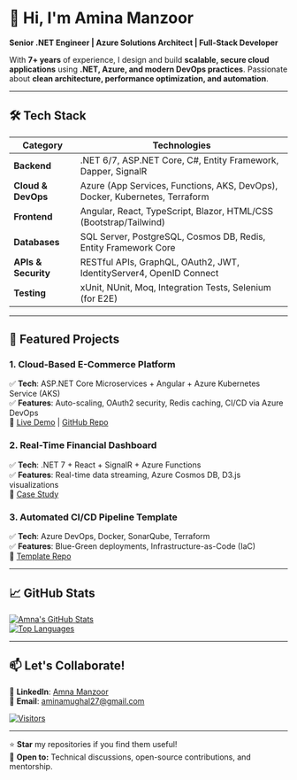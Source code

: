 # **👋 Hi, I'm Amina Manzoor**  
**Senior .NET Engineer | Azure Solutions Architect | Full-Stack Developer**  

With **7+ years** of experience, I design and build **scalable, secure cloud applications** using **.NET, Azure, and modern DevOps practices**. Passionate about **clean architecture, performance optimization, and automation**.  

---

## **🛠️ Tech Stack**  

| **Category**       | **Technologies**                                                                 |
|--------------------|---------------------------------------------------------------------------------|
| **Backend**        | .NET 6/7, ASP.NET Core, C#, Entity Framework, Dapper, SignalR                   |
| **Cloud & DevOps** | Azure (App Services, Functions, AKS, DevOps), Docker, Kubernetes, Terraform    |
| **Frontend**       | Angular, React, TypeScript, Blazor, HTML/CSS (Bootstrap/Tailwind)              |
| **Databases**      | SQL Server, PostgreSQL, Cosmos DB, Redis, Entity Framework Core                |
| **APIs & Security**| RESTful APIs, GraphQL, OAuth2, JWT, IdentityServer4, OpenID Connect            |
| **Testing**        | xUnit, NUnit, Moq, Integration Tests, Selenium (for E2E)                       |

---

## **🚀 Featured Projects**  

### **1. Cloud-Based E-Commerce Platform**  
✅ **Tech**: ASP.NET Core Microservices + Angular + Azure Kubernetes Service (AKS)  
✅ **Features**: Auto-scaling, OAuth2 security, Redis caching, CI/CD via Azure DevOps  
🔗 [Live Demo](#) | [GitHub Repo](#)  

### **2. Real-Time Financial Dashboard**  
✅ **Tech**: .NET 7 + React + SignalR + Azure Functions  
✅ **Features**: Real-time data streaming, Azure Cosmos DB, D3.js visualizations  
🔗 [Case Study](#)  

### **3. Automated CI/CD Pipeline Template**  
✅ **Tech**: Azure DevOps, Docker, SonarQube, Terraform  
✅ **Features**: Blue-Green deployments, Infrastructure-as-Code (IaC)  
🔗 [Template Repo](#)  

---

## **📈 GitHub Stats**  

[![Amna's GitHub Stats](https://github-readme-stats.vercel.app/api?username=amnamanzoor&show_icons=true&theme=radical)](https://github.com/amnamanzoor)  
[![Top Languages](https://github-readme-stats.vercel.app/api/top-langs/?username=amnamanzoor&layout=compact&theme=radical)](https://github.com/amnamanzoor)  

---

## **📫 Let's Collaborate!**  

🔗 **LinkedIn**: [Amna Manzoor](https://www.linkedin.com/in/amina-manzoor-8435aba0/)  
📧 **Email**: aminamughal27@gmail.com  

[![Visitors](https://komarev.com/ghpvc/?username=amnamanzoor&label=Profile%20Views&color=blueviolet)](https://github.com/amnamanzoor)  

---

⭐ **Star** my repositories if you find them useful!  
🤝 **Open to:** Technical discussions, open-source contributions, and mentorship.

